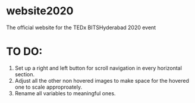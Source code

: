 # website2020
The official website for the TEDx BITSHyderabad 2020 event

# TO DO:
1) Set up a right and left button for scroll navigation in every horizontal section.&nbsp;
2) Adjust all the other non hovered images to make space for the hovered one to scale approproately.&nbsp;
3) Rename all variables to meaningful ones.&nbsp;